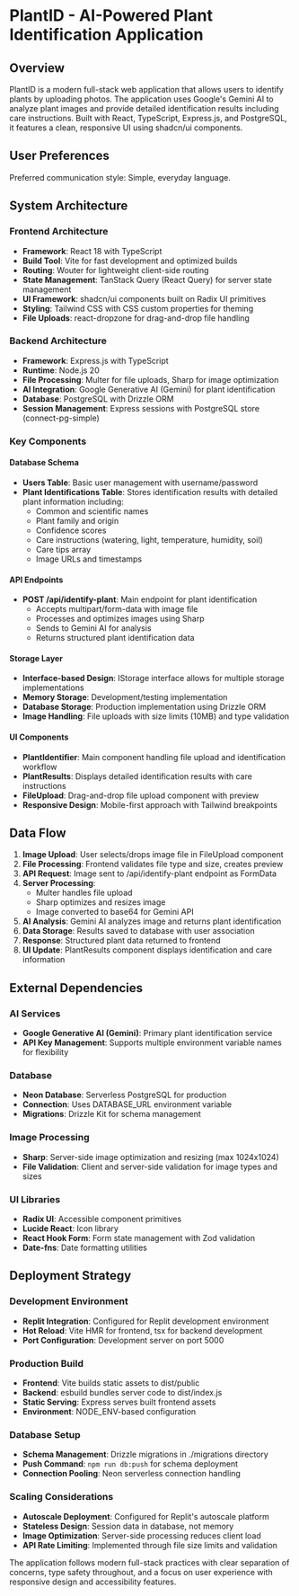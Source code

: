 # PlantID - AI-Powered Plant Identification Application

## Overview

PlantID is a modern full-stack web application that allows users to identify plants by uploading photos. The application uses Google's Gemini AI to analyze plant images and provide detailed identification results including care instructions. Built with React, TypeScript, Express.js, and PostgreSQL, it features a clean, responsive UI using shadcn/ui components.

## User Preferences

Preferred communication style: Simple, everyday language.

## System Architecture

### Frontend Architecture
- **Framework**: React 18 with TypeScript
- **Build Tool**: Vite for fast development and optimized builds
- **Routing**: Wouter for lightweight client-side routing
- **State Management**: TanStack Query (React Query) for server state management
- **UI Framework**: shadcn/ui components built on Radix UI primitives
- **Styling**: Tailwind CSS with CSS custom properties for theming
- **File Uploads**: react-dropzone for drag-and-drop file handling

### Backend Architecture
- **Framework**: Express.js with TypeScript
- **Runtime**: Node.js 20
- **File Processing**: Multer for file uploads, Sharp for image optimization
- **AI Integration**: Google Generative AI (Gemini) for plant identification
- **Database**: PostgreSQL with Drizzle ORM
- **Session Management**: Express sessions with PostgreSQL store (connect-pg-simple)

### Key Components

#### Database Schema
- **Users Table**: Basic user management with username/password
- **Plant Identifications Table**: Stores identification results with detailed plant information including:
  - Common and scientific names
  - Plant family and origin
  - Confidence scores
  - Care instructions (watering, light, temperature, humidity, soil)
  - Care tips array
  - Image URLs and timestamps

#### API Endpoints
- **POST /api/identify-plant**: Main endpoint for plant identification
  - Accepts multipart/form-data with image file
  - Processes and optimizes images using Sharp
  - Sends to Gemini AI for analysis
  - Returns structured plant identification data

#### Storage Layer
- **Interface-based Design**: IStorage interface allows for multiple storage implementations
- **Memory Storage**: Development/testing implementation
- **Database Storage**: Production implementation using Drizzle ORM
- **Image Handling**: File uploads with size limits (10MB) and type validation

#### UI Components
- **PlantIdentifier**: Main component handling file upload and identification workflow
- **PlantResults**: Displays detailed identification results with care instructions
- **FileUpload**: Drag-and-drop file upload component with preview
- **Responsive Design**: Mobile-first approach with Tailwind breakpoints

## Data Flow

1. **Image Upload**: User selects/drops image file in FileUpload component
2. **File Processing**: Frontend validates file type and size, creates preview
3. **API Request**: Image sent to /api/identify-plant endpoint as FormData
4. **Server Processing**: 
   - Multer handles file upload
   - Sharp optimizes and resizes image
   - Image converted to base64 for Gemini API
5. **AI Analysis**: Gemini AI analyzes image and returns plant identification
6. **Data Storage**: Results saved to database with user association
7. **Response**: Structured plant data returned to frontend
8. **UI Update**: PlantResults component displays identification and care information

## External Dependencies

### AI Services
- **Google Generative AI (Gemini)**: Primary plant identification service
- **API Key Management**: Supports multiple environment variable names for flexibility

### Database
- **Neon Database**: Serverless PostgreSQL for production
- **Connection**: Uses DATABASE_URL environment variable
- **Migrations**: Drizzle Kit for schema management

### Image Processing
- **Sharp**: Server-side image optimization and resizing (max 1024x1024)
- **File Validation**: Client and server-side validation for image types and sizes

### UI Libraries
- **Radix UI**: Accessible component primitives
- **Lucide React**: Icon library
- **React Hook Form**: Form state management with Zod validation
- **Date-fns**: Date formatting utilities

## Deployment Strategy

### Development Environment
- **Replit Integration**: Configured for Replit development environment
- **Hot Reload**: Vite HMR for frontend, tsx for backend development
- **Port Configuration**: Development server on port 5000

### Production Build
- **Frontend**: Vite builds static assets to dist/public
- **Backend**: esbuild bundles server code to dist/index.js
- **Static Serving**: Express serves built frontend assets
- **Environment**: NODE_ENV-based configuration

### Database Setup
- **Schema Management**: Drizzle migrations in ./migrations directory
- **Push Command**: `npm run db:push` for schema deployment
- **Connection Pooling**: Neon serverless connection handling

### Scaling Considerations
- **Autoscale Deployment**: Configured for Replit's autoscale platform
- **Stateless Design**: Session data in database, not memory
- **Image Optimization**: Server-side processing reduces client load
- **API Rate Limiting**: Implemented through file size limits and validation

The application follows modern full-stack practices with clear separation of concerns, type safety throughout, and a focus on user experience with responsive design and accessibility features.
